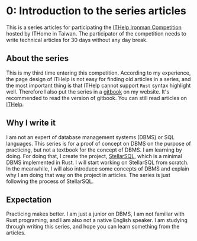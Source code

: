 # 0: Introduction to the series articles

This is a series articles for participating the [ITHelp Ironman Competition](https://ithelp.ithome.com.tw/ironman) hosted by ITHome in Taiwan. The participator of the competition needs to write technical articles for 30 days without any day break.

## About the series

This is my third time entering this competition. According to my experience, the page design of ITHelp is not easy for finding old articles in a series, and the most important thing is that ITHelp cannot support `Rust` syntax highlight well. Therefore I also put the series in a [gitbook](https://tigercosmos.xyz/lets-build-dbms/) on my website. It's recommended to read the version of gitbook. You can still read articles on [ITHelp](https://ithelp.ithome.com.tw/users/20103745/ironman/1913).

## Why I write it

I am not an expert of database management systems (DBMS) or SQL languages. This series is for a proof of concept on DBMS on the purpose of practicing, but not a textbook for the concept of DBMS. I am learning by doing. For doing that, I create the project, [StellarSQL](https://github.com/tigercosmos/StellarSQL), which is a minimal DBMS implemented in Rust. I will start working on StellarSQL from scratch. In the meanwhile, I will also introduce some concepts of DBMS and explain why I am doing that way on the project in articles. The series is just following the process of StellarSQL.

## Expectation

Practicing makes better. I am just a junior on DBMS, I am not familiar with Rust programing, and I am also not a native English speaker. I am studying through writing this series, and hope you can learn something from the articles.
